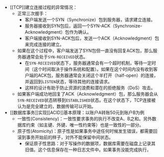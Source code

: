 - [[TCP]]建立连接过程的异常情况：
	- 正常三次握手：
		- 客户端发送一个SYN（Synchronize）包到服务器，请求建立连接。
		- 服务器接收到SYN包后，返回一个SYN-ACK（Synchronize-Acknowledgment）包作为确认。
		- 客户端接收到SYN-ACK包后，发送一个ACK（Acknowledgment）包来完成连接的建立。
	- 如果在这个过程中，客户端发送了SYN包但一直没有回复ACK包，那么服务器通常会处于`SYN-RECEIVED`状态。
		- 在`SYN-RECEIVED`状态下，服务器通常会有一个超时机制，等待一定时间（这个时间取决于操作系统和配置）。如果在这个时间内没有收到客户端的ACK包，服务器通常会关闭这个半打开（half-open）的连接，并返回到`LISTEN`状态，等待其他的连接请求。
		- 这样的设计有助于防止资源的浪费和潜在的拒绝服务（DoS）攻击。
	- 如果客户端成功地回复了ACK（Acknowledgment）包，那么服务器会从`SYN-RECEIVED`状态转移到`ESTABLISHED`状态。在这个状态下，TCP连接被认为是完全建立的，数据传输可以开始。
- [[数据库事务]]实现[[ACID]]基本原理：以账户A转账50元到账户B为例
	- 一致性(Consistency)：一致性要求事务的执行不改变A、B之和。另外数据库约束（如主键、外键、唯一性约束等）也是一致性的一部分。
	- 原子性(Atomicity)：原子性是如果事务中途任何时候发生错误，都需要回滚到事务开始前的样子，对外不能保留中间状态。
		- 保证原子性思路：对于写操作的数据项，数据库需要在磁盘上记录其旧值。这个信息保存在一种日志文件中。如果事务没能完成执行，